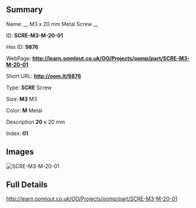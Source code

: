 

## Summary
 
Name: __ M3 x 20 mm Metal Screw __

ID: __SCRE-M3-M-20-01__

Hex ID: __9876__

WebPage: __http://learn.oomlout.co.uk/OO/Projects/oomp/part/SCRE-M3-M-20-01__

Short URL: __http://oom.lt/9876__


Type: __SCRE__ Screw 

Size: __M3__ M3 

Color: __M__ Metal 

Description __20__ x 20 mm 

Index: __01__


## Images
![SCRE-M3-M-20-01](http://oomlout.com/oomp-gen/parts/SCRE-M3-M-20-01/SCRE-M3-M-20-01_420.jpg)



## Full Details

 http://learn.oomlout.co.uk/OO/Projects/oomp/part/SCRE-M3-M-20-01














